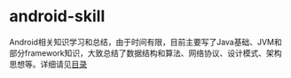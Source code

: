 # android-skill
 Android相关知识学习和总结，由于时间有限，目前主要写了Java基础、JVM和部分framework知识，大致总结了数据结构和算法、网络协议、设计模式、架构思想等。详细请见[目录](Android-Knowledge-Graph.md)



